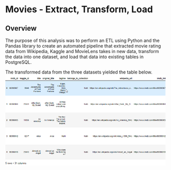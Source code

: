 # Movies - Extract, Transform, Load

## Overview
The purpose of this analysis was to perform an ETL using Python and the Pandas library to create an automated pipeline that extracted movie rating data from Wikipedia, Kaggle and MovieLens takes in new data, transform the data into one dataset, and load that data into existing tables in PostgreSQL.<br/>

The transformed data from the three datasets yielded the table below.
![Transformed Movie Data](transformed_movie_data.png)<br/>

